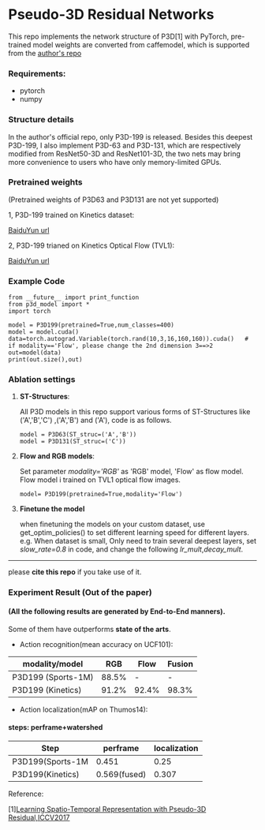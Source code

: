 # Pseudo-3D Residual Networks

This repo implements the network structure of P3D[1] with PyTorch, pre-trained model weights are converted from caffemodel, which is supported from the [author's repo](https://github.com/ZhaofanQiu/pseudo-3d-residual-networks)



### Requirements:

- pytorch
- numpy

### Structure details

In the author's official repo, only P3D-199 is released. Besides this deepest P3D-199, I also implement P3D-63 and P3D-131, which are respectively modified from ResNet50-3D and ResNet101-3D, the two nets may bring more convenience to users who have only memory-limited GPUs.


### Pretrained weights
(Pretrained weights of P3D63 and P3D131 are not yet supported) 

1, P3D-199 trained on Kinetics dataset:

 [BaiduYun url](http://pan.baidu.com/s/1nv7Q7NF)
 
2, P3D-199 trianed on Kinetics Optical Flow (TVL1):

 [BaiduYun url](http://pan.baidu.com/s/1nv7Q7NF)


### Example Code

    from __future__ import print_function
    from p3d_model import *
    import torch
    
    model = P3D199(pretrained=True,num_classes=400)
    model = model.cuda()
    data=torch.autograd.Variable(torch.rand(10,3,16,160,160)).cuda()   # if modality=='Flow', please change the 2nd dimension 3==>2
    out=model(data)
    print(out.size(),out)
    

### Ablation settings

1. **ST-Structures**:

    All P3D models in this repo support various forms of ST-Structures like ('A','B','C') ,('A','B') and ('A'), code is as follows.

    ```
    model = P3D63(ST_struc=('A','B'))
    model = P3D131(ST_struc=('C'))
    ```
    
2. **Flow and RGB models**:
    
    Set parameter *modality='RGB'* as 'RGB' model, 'Flow' as flow model. Flow model i trained on TVL1 optical flow images.
    
    ```
    model= P3D199(pretrained=True,modality='Flow')
    ```
3. **Finetune the model**

    when finetuning the models on your custom dataset, use get_optim_policies() to set different learning speed for different layers. e.g. When dataset is small, Only need to train several deepest layers, set *slow_rate=0.8* in code, and change the following *lr_mult*,*decay_mult*. 

-----------------------------------
please **cite this repo** if you take use of it.


### Experiment Result (Out of the paper)

#### (All the following results are generated by End-to-End manners).
Some of them have outperforms **state of the arts**.
- Action recognition(mean accuracy on UCF101):
  

modality/model | RGB | Flow | Fusion
---|---|---|---
P3D199 (Sports-1M) | 88.5%| -|-
P3D199 (Kinetics) | 91.2% | 92.4%| 98.3%

- Action localization(mAP on Thumos14):
  
#### steps: perframe+watershed
Step | perframe | localization
---|---|---
P3D199(Sports-1M | 0.451 | 0.25
P3D199(Kinetics) | 0.569(fused) | 0.307



Reference:

 [1][Learning Spatio-Temporal Representation with Pseudo-3D Residual,ICCV2017](http://openaccess.thecvf.com/content_iccv_2017/html/Qiu_Learning_Spatio-Temporal_Representation_ICCV_2017_paper.html)
